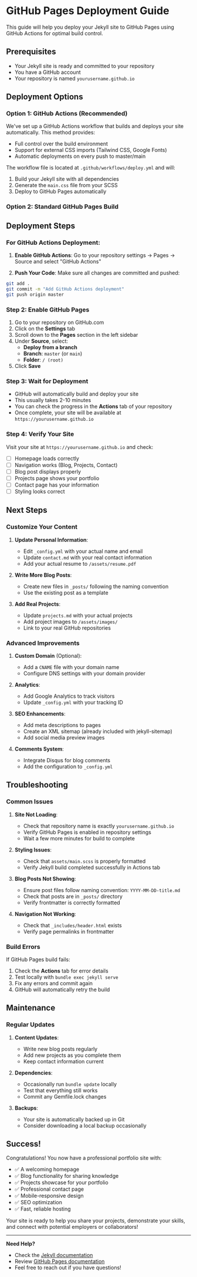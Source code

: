 # GitHub Pages Deployment Guide

This guide will help you deploy your Jekyll site to GitHub Pages using GitHub Actions for optimal build control.

## Prerequisites

- Your Jekyll site is ready and committed to your repository
- You have a GitHub account
- Your repository is named `yourusername.github.io`

## Deployment Options

### Option 1: GitHub Actions (Recommended)

We've set up a GitHub Actions workflow that builds and deploys your site automatically. This method provides:
- Full control over the build environment
- Support for external CSS imports (Tailwind CSS, Google Fonts)
- Automatic deployments on every push to master/main

The workflow file is located at `.github/workflows/deploy.yml` and will:
1. Build your Jekyll site with all dependencies
2. Generate the `main.css` file from your SCSS
3. Deploy to GitHub Pages automatically

### Option 2: Standard GitHub Pages Build

## Deployment Steps

### For GitHub Actions Deployment:

1. **Enable GitHub Actions**: Go to your repository settings → Pages → Source and select "GitHub Actions"

2. **Push Your Code**: Make sure all changes are committed and pushed:

```bash
git add .
git commit -m "Add GitHub Actions deployment"
git push origin master
```

### Step 2: Enable GitHub Pages

1. Go to your repository on GitHub.com
2. Click on the **Settings** tab
3. Scroll down to the **Pages** section in the left sidebar
4. Under **Source**, select:
   - **Deploy from a branch**
   - **Branch**: `master` (or `main`)
   - **Folder**: `/ (root)`
5. Click **Save**

### Step 3: Wait for Deployment

- GitHub will automatically build and deploy your site
- This usually takes 2-10 minutes
- You can check the progress in the **Actions** tab of your repository
- Once complete, your site will be available at `https://yourusername.github.io`

### Step 4: Verify Your Site

Visit your site at `https://yourusername.github.io` and check:
- [ ] Homepage loads correctly
- [ ] Navigation works (Blog, Projects, Contact)
- [ ] Blog post displays properly
- [ ] Projects page shows your portfolio
- [ ] Contact page has your information
- [ ] Styling looks correct

## Next Steps

### Customize Your Content

1. **Update Personal Information**:
   - Edit `_config.yml` with your actual name and email
   - Update `contact.md` with your real contact information
   - Add your actual resume to `/assets/resume.pdf`

2. **Write More Blog Posts**:
   - Create new files in `_posts/` following the naming convention
   - Use the existing post as a template

3. **Add Real Projects**:
   - Update `projects.md` with your actual projects
   - Add project images to `/assets/images/`
   - Link to your real GitHub repositories

### Advanced Improvements

1. **Custom Domain** (Optional):
   - Add a `CNAME` file with your domain name
   - Configure DNS settings with your domain provider

2. **Analytics**:
   - Add Google Analytics to track visitors
   - Update `_config.yml` with your tracking ID

3. **SEO Enhancements**:
   - Add meta descriptions to pages
   - Create an XML sitemap (already included with jekyll-sitemap)
   - Add social media preview images

4. **Comments System**:
   - Integrate Disqus for blog comments
   - Add the configuration to `_config.yml`

## Troubleshooting

### Common Issues

1. **Site Not Loading**:
   - Check that repository name is exactly `yourusername.github.io`
   - Verify GitHub Pages is enabled in repository settings
   - Wait a few more minutes for build to complete

2. **Styling Issues**:
   - Check that `assets/main.scss` is properly formatted
   - Verify Jekyll build completed successfully in Actions tab

3. **Blog Posts Not Showing**:
   - Ensure post files follow naming convention: `YYYY-MM-DD-title.md`
   - Check that posts are in `_posts/` directory
   - Verify frontmatter is correctly formatted

4. **Navigation Not Working**:
   - Check that `_includes/header.html` exists
   - Verify page permalinks in frontmatter

### Build Errors

If GitHub Pages build fails:
1. Check the **Actions** tab for error details
2. Test locally with `bundle exec jekyll serve`
3. Fix any errors and commit again
4. GitHub will automatically retry the build

## Maintenance

### Regular Updates

1. **Content Updates**:
   - Write new blog posts regularly
   - Add new projects as you complete them
   - Keep contact information current

2. **Dependencies**:
   - Occasionally run `bundle update` locally
   - Test that everything still works
   - Commit any Gemfile.lock changes

3. **Backups**:
   - Your site is automatically backed up in Git
   - Consider downloading a local backup occasionally

## Success!

Congratulations! You now have a professional portfolio site with:
- ✅ A welcoming homepage
- ✅ Blog functionality for sharing knowledge
- ✅ Projects showcase for your portfolio
- ✅ Professional contact page
- ✅ Mobile-responsive design
- ✅ SEO optimization
- ✅ Fast, reliable hosting

Your site is ready to help you share your projects, demonstrate your skills, and connect with potential employers or collaborators!

---

**Need Help?**
- Check the [Jekyll documentation](https://jekyllrb.com/docs/)
- Review [GitHub Pages documentation](https://docs.github.com/en/pages)
- Feel free to reach out if you have questions!
